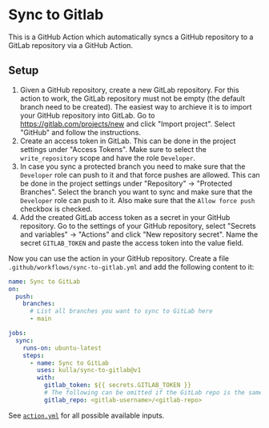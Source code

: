 # Sync to Gitlab

This is a GitHub Action which automatically syncs a GitHub repository to a GitLab repository via a GitHub Action.

## Setup

1. Given a GitHub repository, create a new GitLab repository. For this action to work, the GitLab repository must not be empty (the default branch need to be created). The easiest way to archieve it is to import your GitHub repository into GitLab. Go to https://gitlab.com/projects/new and click "Import project". Select "GitHub" and follow the instructions.
2. Create an access token in GitLab. This can be done in the project settings under "Access Tokens". Make sure to select the `write_repository` scope and have the role `Developer`.
3. In case you sync a protected branch you need to make sure that the `Developer` role can push to it and that force pushes are allowed. This can be done in the project settings under "Repository" -> "Protected Branches". Select the branch you want to sync and make sure that the `Developer` role can push to it. Also make sure that the `Allow force push` checkbox is checked.
4. Add the created GitLab access token as a secret in your GitHub repository. Go to the settings of your GitHub repository, select "Secrets and variables" -> "Actions" and click "New repository secret". Name the secret `GITLAB_TOKEN` and paste the access token into the value field.

Now you can use the action in your GitHub repository. Create a file `.github/workflows/sync-to-gitlab.yml` and add the following content to it:

```yaml
name: Sync to GitLab
on:
  push:
    branches:
      # List all branches you want to sync to GitLab here
      - main

jobs:
  sync:
    runs-on: ubuntu-latest
    steps:
      - name: Sync to GitLab
        uses: kulla/sync-to-gitlab@v1
        with:
          gitlab_token: ${{ secrets.GITLAB_TOKEN }}
          # The following can be omitted if the GitLab repo is the same as the GitHub repo
          gitlab_repo: <gitlab-username>/<gitlab-repo>
```

See [`action.yml`](./action.yml) for all possible available inputs.
